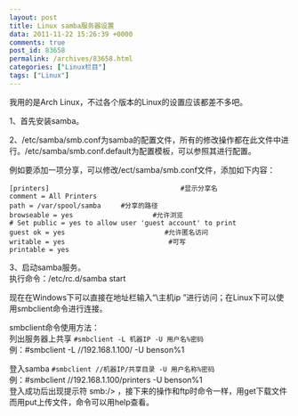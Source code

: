 ```yaml
---
layout: post
title: Linux samba服务器设置
data: 2011-11-22 15:26:39 +0000
comments: true
post_id: 83658
permalink: /archives/83658.html
categories: ["Linux栏目"]
tags: ["Linux"]
---
```


我用的是Arch Linux，不过各个版本的Linux的设置应该都差不多吧。

1、首先安装samba。

2、/etc/samba/smb.conf为samba的配置文件，所有的修改操作都在此文件中进行。/etc/samba/smb.conf.default为配置模板，可以参照其进行配置。

例如要添加一项分享，可以修改/ect/samba/smb.conf文件，添加如下内容：

    [printers]                                 #显示分享名
    comment = All Printers
    path = /var/spool/samba     #分享的路径
    browseable = yes                    #允许浏览
    # Set public = yes to allow user 'guest account' to print
    guest ok = yes                         #允许匿名访问
    writable = yes                          #可写
    printable = yes

3、启动samba服务。  
执行命令：/etc/rc.d/samba start

现在在Windows下可以直接在地址栏输入“\\主机ip ”进行访问；在Linux下可以使用smbclient命令进行连接。

smbclient命令使用方法：  
列出服务器上共享 `#smbclient -L 机器IP -U 用户名%密码`  
例：#smbclient -L //192.168.1.100/ -U benson%1

登入samba `#smbclient //机器IP/共享目录 -U 用户名称%密码`  
例：#smbclient //192.168.1.100/printers -U benson%1  
登入成功后出现提示符 smb:/&gt; ，接下来的操作和ftp时命令一样，用get下载文件而用put上传文件，命令可以用help查看。
